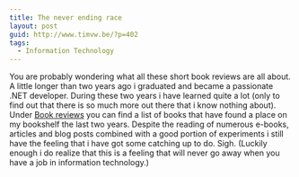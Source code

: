 ```yaml
---
title: The never ending race
layout: post
guid: http://www.timvw.be/?p=402
tags:
  - Information Technology
---
```

You are probably wondering what all these short book reviews are all about. A little longer than two years ago i graduated and became a passionate .NET developer. During these two years i have learned quite a lot (only to find out that there is so much more out there that i know nothing about). Under [Book reviews](http://www.timvw.be/category/book-reviews/) you can find a list of books that have found a place on my bookshelf the last two years. Despite the reading of numerous e-books, articles and blog posts combined with a good portion of experiments i still have the feeling that i have got some catching up to do. Sigh. (Luckily enough i do realize that this is a feeling that will never go away when you have a job in information technology.)